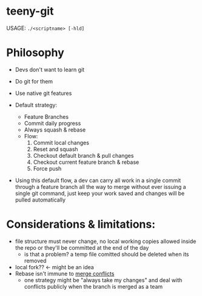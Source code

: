 # teeny-git
  USAGE: `./<scriptname> [-hld]`

# Philosophy
- Devs don't want to learn git
- Do git for them 
- Use native git features
- Default strategy:
    - Feature Branches
    - Commit daily progress
    - Always squash & rebase
    - Flow:
        1. Commit local changes
        2. Reset and squash
        3. Checkout default branch & pull changes
        4. Checkout current feature branch & rebase
        5. Force push

- Using this default flow, a dev can carry all work in a single commit through a feature branch all the way to merge without ever issuing a single git command, just keep your work saved and changes will be pulled automatically

# Considerations & limitations:
- file structure must never change, no local working copies allowed inside the repo or they'll be committed at the end of the day
    - is that a problem? a temp file comitted should be deleted when its removed
- local fork?? <- might be an idea
- Rebase isn't immune to [merge conflicts](https://docs.github.com/en/get-started/using-git/resolving-merge-conflicts-after-a-git-rebase) 
    - one strategy might be "always take my changes" and deal with conflicts publicly when the branch is merged as a team